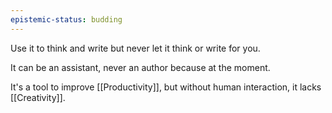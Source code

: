 ```yaml
---
epistemic-status: budding
---
```


Use it to think and write but never let it think or write for you.

It can be an assistant, never an author because at the moment.

It's a tool to improve [[Productivity]], but without human interaction, it lacks [[Creativity]].